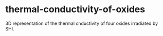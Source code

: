 # thermal-conductivity-of-oxides

3D representation of the thermal cnductivity of four oxides irradiated by SHI. 
